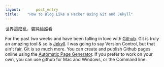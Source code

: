```yaml
---
layout:       post_entry
title:    "How to Blog Like a Hacker using Git and Jekyll"
---
```

世界這麼亂，裝純給誰看 

For the past two weeks and have been falling in love with [Github][]. Git is truly an amazing tool & so is [Jekyll][]. I was going to say Version Control, but that ain't fair, Git is so much more. You can create and publish Github pages online using the [Automatic Page Generator][]. If you prefer to work on your own, you can use github for Mac and Windows, or the Command line. 





[Github]: http://github.com "Github"
[Jekyll]: https://github.com/jekyll/jekyll "Jekyll"
[Automatic Page Generator]: https://help.github.com/articles/what-are-github-pages/ "Automatic Page Generator"